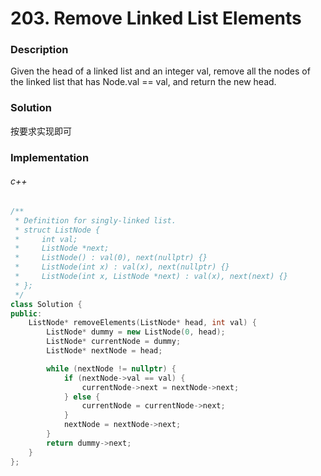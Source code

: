 # 203. Remove Linked List Elements

### Description

Given the head of a linked list and an integer val, remove all the nodes of the linked list that has Node.val == val, and return the new head.

### Solution

按要求实现即可

### Implementation

###### c++

```c++
/**
 * Definition for singly-linked list.
 * struct ListNode {
 *     int val;
 *     ListNode *next;
 *     ListNode() : val(0), next(nullptr) {}
 *     ListNode(int x) : val(x), next(nullptr) {}
 *     ListNode(int x, ListNode *next) : val(x), next(next) {}
 * };
 */
class Solution {
public:
    ListNode* removeElements(ListNode* head, int val) {
        ListNode* dummy = new ListNode(0, head);
        ListNode* currentNode = dummy;
        ListNode* nextNode = head;

        while (nextNode != nullptr) {
            if (nextNode->val == val) {
                currentNode->next = nextNode->next;
            } else {
                currentNode = currentNode->next;
            }
            nextNode = nextNode->next;
        }
        return dummy->next;
    }
};
```
